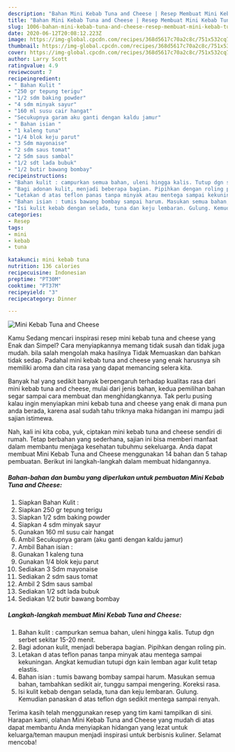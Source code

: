 ```yaml
---
description: "Bahan Mini Kebab Tuna and Cheese | Resep Membuat Mini Kebab Tuna and Cheese Yang Bisa Manjain Lidah"
title: "Bahan Mini Kebab Tuna and Cheese | Resep Membuat Mini Kebab Tuna and Cheese Yang Bisa Manjain Lidah"
slug: 1006-bahan-mini-kebab-tuna-and-cheese-resep-membuat-mini-kebab-tuna-and-cheese-yang-bisa-manjain-lidah
date: 2020-06-12T20:08:12.223Z
image: https://img-global.cpcdn.com/recipes/368d5617c70a2c8c/751x532cq70/mini-kebab-tuna-and-cheese-foto-resep-utama.jpg
thumbnail: https://img-global.cpcdn.com/recipes/368d5617c70a2c8c/751x532cq70/mini-kebab-tuna-and-cheese-foto-resep-utama.jpg
cover: https://img-global.cpcdn.com/recipes/368d5617c70a2c8c/751x532cq70/mini-kebab-tuna-and-cheese-foto-resep-utama.jpg
author: Larry Scott
ratingvalue: 4.9
reviewcount: 7
recipeingredient:
- " Bahan Kulit "
- "250 gr tepung terigu"
- "1/2 sdm baking powder"
- "4 sdm minyak sayur"
- "160 ml susu cair hangat"
- "Secukupnya garam aku ganti dengan kaldu jamur"
- " Bahan isian "
- "1 kaleng tuna"
- "1/4 blok keju parut"
- "3 Sdm mayonaise"
- "2 sdm saus tomat"
- "2 Sdm saus sambal"
- "1/2 sdt lada bubuk"
- "1/2 butir bawang bombay"
recipeinstructions:
- "Bahan kulit : campurkan semua bahan, uleni hingga kalis. Tutup dgn serbet sekitar 15-20 menit."
- "Bagi adonan kulit, menjadi beberapa bagian. Pipihkan dengan roling pin."
- "Letakan d atas teflon panas tanpa minyak atau mentega sampai kekuningan. Angkat kemudian tutupi dgn kain lemban agar kulit tetap elastis."
- "Bahan isian : tumis bawang bombay sampai harum. Masukan semua bahan, tambahkan sedikit air, tunggu sampai mengering. Koreksi rasa."
- "Isi kulit kebab dengan selada, tuna dan keju lembaran. Gulung. Kemudian panaskan d atas teflon dgn sedikit mentega sampai renyah."
categories:
- Resep
tags:
- mini
- kebab
- tuna

katakunci: mini kebab tuna 
nutrition: 136 calories
recipecuisine: Indonesian
preptime: "PT30M"
cooktime: "PT37M"
recipeyield: "3"
recipecategory: Dinner

---
```



![Mini Kebab Tuna and Cheese](https://img-global.cpcdn.com/recipes/368d5617c70a2c8c/751x532cq70/mini-kebab-tuna-and-cheese-foto-resep-utama.jpg)

Kamu Sedang mencari inspirasi resep mini kebab tuna and cheese yang Enak dan Simpel? Cara menyiapkannya memang tidak susah dan tidak juga mudah. bila salah mengolah maka hasilnya Tidak Memuaskan dan bahkan tidak sedap. Padahal mini kebab tuna and cheese yang enak harusnya sih memiliki aroma dan cita rasa yang dapat memancing selera kita.



Banyak hal yang sedikit banyak berpengaruh terhadap kualitas rasa dari mini kebab tuna and cheese, mulai dari jenis bahan, kedua pemilihan bahan segar sampai cara membuat dan menghidangkannya. Tak perlu pusing kalau ingin menyiapkan mini kebab tuna and cheese yang enak di mana pun anda berada, karena asal sudah tahu triknya maka hidangan ini mampu jadi sajian istimewa.


Nah, kali ini kita coba, yuk, ciptakan mini kebab tuna and cheese sendiri di rumah. Tetap berbahan yang sederhana, sajian ini bisa memberi manfaat dalam membantu menjaga kesehatan tubuhmu sekeluarga. Anda dapat membuat Mini Kebab Tuna and Cheese menggunakan 14 bahan dan 5 tahap pembuatan. Berikut ini langkah-langkah dalam membuat hidangannya.

<!--inarticleads1-->

##### Bahan-bahan dan bumbu yang diperlukan untuk pembuatan Mini Kebab Tuna and Cheese:

1. Siapkan  Bahan Kulit :
1. Siapkan 250 gr tepung terigu
1. Siapkan 1/2 sdm baking powder
1. Siapkan 4 sdm minyak sayur
1. Gunakan 160 ml susu cair hangat
1. Ambil Secukupnya garam (aku ganti dengan kaldu jamur)
1. Ambil  Bahan isian :
1. Gunakan 1 kaleng tuna
1. Gunakan 1/4 blok keju parut
1. Sediakan 3 Sdm mayonaise
1. Sediakan 2 sdm saus tomat
1. Ambil 2 Sdm saus sambal
1. Sediakan 1/2 sdt lada bubuk
1. Sediakan 1/2 butir bawang bombay




<!--inarticleads2-->

##### Langkah-langkah membuat Mini Kebab Tuna and Cheese:

1. Bahan kulit : campurkan semua bahan, uleni hingga kalis. Tutup dgn serbet sekitar 15-20 menit.
1. Bagi adonan kulit, menjadi beberapa bagian. Pipihkan dengan roling pin.
1. Letakan d atas teflon panas tanpa minyak atau mentega sampai kekuningan. Angkat kemudian tutupi dgn kain lemban agar kulit tetap elastis.
1. Bahan isian : tumis bawang bombay sampai harum. Masukan semua bahan, tambahkan sedikit air, tunggu sampai mengering. Koreksi rasa.
1. Isi kulit kebab dengan selada, tuna dan keju lembaran. Gulung. Kemudian panaskan d atas teflon dgn sedikit mentega sampai renyah.




Terima kasih telah menggunakan resep yang tim kami tampilkan di sini. Harapan kami, olahan Mini Kebab Tuna and Cheese yang mudah di atas dapat membantu Anda menyiapkan hidangan yang lezat untuk keluarga/teman maupun menjadi inspirasi untuk berbisnis kuliner. Selamat mencoba!
